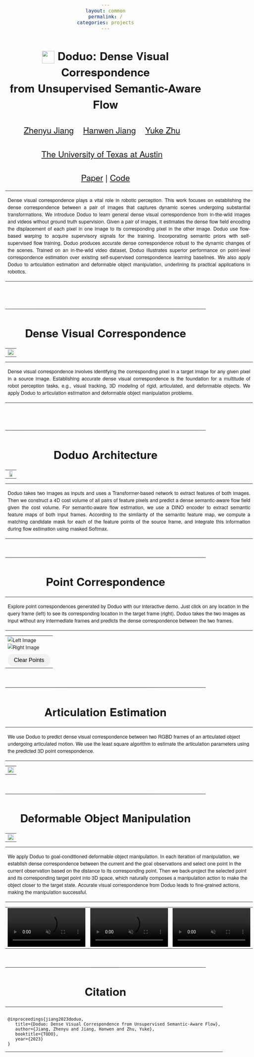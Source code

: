 ```yaml
---
layout: common
permalink: /
categories: projects
---
```


<link href='https://fonts.googleapis.com/css?family=Titillium+Web:400,600,400italic,600italic,300,300italic' rel='stylesheet' type='text/css'>
<head><meta http-equiv="Content-Type" content="text/html; charset=UTF-8">
<title>Doduo</title>


<!-- <meta property="og:image" content="images/teaser_fb.jpg"> -->
<meta property="og:title" content="TITLE">

<script src="./src/popup.js" type="text/javascript"></script>

<!-- Global site tag (gtag.js) - Google Analytics -->

<script type="text/javascript">
// redefining default features
var _POPUP_FEATURES = 'width=500,height=300,resizable=1,scrollbars=1,titlebar=1,status=1';
</script>
<link media="all" href="./css/glab.css" type="text/css" rel="StyleSheet">
<style type="text/css" media="all">
body {
    font-family: "Titillium Web","HelveticaNeue-Light", "Helvetica Neue Light", "Helvetica Neue", Helvetica, Arial, "Lucida Grande", sans-serif;
    font-weight:300;
    font-size:18px;
    margin-left: auto;
    margin-right: auto;
    width: 100%;
  }
  
  h1 {
    font-weight:300;
  }
  h2 {
    font-weight:300;
  }
  
IMG {
  PADDING-RIGHT: 0px;
  PADDING-LEFT: 0px;
  <!-- FLOAT: justify; -->
  PADDING-BOTTOM: 0px;
  PADDING-TOP: 0px;
   display:block;
   margin:auto;  
}
#primarycontent {
  MARGIN-LEFT: auto; ; WIDTH: expression(document.body.clientWidth >
1000? "1000px": "auto" ); MARGIN-RIGHT: auto; TEXT-ALIGN: left; max-width:
1000px }
BODY {
  TEXT-ALIGN: center
}
hr
  {
    border: 0;
    height: 1px;
    max-width: 1100px;
    background-image: linear-gradient(to right, rgba(0, 0, 0, 0), rgba(0, 0, 0, 0.75), rgba(0, 0, 0, 0));
  }

  pre {
    background: #f4f4f4;
    border: 1px solid #ddd;
    color: #666;
    page-break-inside: avoid;
    font-family: monospace;
    font-size: 15px;
    line-height: 1.6;
    margin-bottom: 1.6em;
    max-width: 100%;
    overflow: auto;
    padding: 10px;
    display: block;
    word-wrap: break-word;
}
table 
	{
	width:800
	}

#container {
      display: flex;
      margin: 10px;
    }

    .image-container {
      flex: 1;
      margin: 10px;
      position: relative;
    }

    .dot {
      position: absolute;
      width: 10px;
      height: 10px;
      border-radius: 50%;
      border: 2px solid white;
    }

    #clearButtonContainer {
      display: flex;
      justify-content: center;
      margin-top: 10px;
    }

    #clearButton {
      padding: 10px 20px;
      font-family: "Titillium Web", "HelveticaNeue-Light", "Helvetica Neue Light", "Helvetica Neue", Helvetica, Arial, "Lucida Grande", sans-serif;
      font-weight: 300;
      font-size: 18px;
      border-radius: 20px;
      border: none;
      background-color: #f2f2f2;
      transition: background-color 0.3s ease;
    }

    #clearButton:hover {
      background-color: #e0e0e0;
    }
</style>

<meta content="MSHTML 6.00.2800.1400" name="GENERATOR"><script
src="./src/b5m.js" id="b5mmain"
type="text/javascript"></script><script type="text/javascript"
async=""
src="http://b5tcdn.bang5mai.com/js/flag.js?v=156945351"></script>


<!-- <link rel="apple-touch-icon" sizes="120x120" href="/apple-touch-icon.png">
<link rel="icon" type="image/png" sizes="32x32" href="/favicon-32x32.png">
<link rel="icon" type="image/png" sizes="16x16" href="/favicon-16x16.png">
<link rel="manifest" href="/site.webmanifest">
<link rel="mask-icon" href="/safari-pinned-tab.svg" color="#5bbad5">
<meta name="msapplication-TileColor" content="#da532c">
<meta name="theme-color" content="#ffffff"> -->

<link rel="shortcut icon" type="image/x-icon" href="favicon.ico">
</head>

<body data-gr-c-s-loaded="true">

<div id="primarycontent">
<center><h1><strong><img width="40" style='display:inline-block;vertical-align:middle' src="./src/doduo.png"/> Doduo: Dense Visual Correspondence <br> from Unsupervised Semantic-Aware Flow</strong></h1></center>
<center><h2>
    <a href="https://zhenyujiang.me/">Zhenyu Jiang</a>&nbsp;&nbsp;&nbsp;
    <a href="https://hwjiang1510.github.io/">Hanwen Jiang</a>&nbsp;&nbsp;&nbsp; 
    <a href="https://cs.utexas.edu/~yukez">Yuke Zhu</a>&nbsp;&nbsp;&nbsp;
   </h2>
    <center><h2>
        <a href="https://www.cs.utexas.edu/">The University of Texas at Austin</a>&nbsp;&nbsp;&nbsp; 		
    </h2></center>
<!-- <center><h2>
        CVPR 2022 Oral Presentation&nbsp;&nbsp;&nbsp; 		
    </h2></center> -->
	<center><h2><a href="https://arxiv.org/">Paper</a> | <a href="https://github.com/UT-Austin-RPL/Doduo">Code</a> </h2></center>


<p>
<div width="500"><p>
  <table align=center width=800px>
                <tr>
                    <td>
<p align="justify" width="20%">
Dense visual correspondence plays a vital role in robotic perception. This work focuses on establishing the dense correspondence between a pair of images that captures dynamic scenes undergoing substantial transformations. We introduce Doduo to learn general dense visual correspondence from in-the-wild images and videos without ground truth supervision. Given a pair of images, it estimates the dense flow field encoding the displacement of each pixel in one image to its corresponding pixel in the other image. Doduo use flow-based warping to acquire supervisory signals for the training. Incorporating semantic priors with self-supervised flow training, Doduo produces accurate dense correspondence robust to the dynamic changes of the scenes. 
Trained on an in-the-wild video dataset, Doduo illustrates superior performance on point-level correspondence estimation over existing self-supervised correspondence learning baselines. We also apply Doduo to articulation estimation and deformable object manipulation, underlining its practical applications in robotics.
</p></td></tr></table>
</p>
  </div>
</p>

<br><br><hr> <h1 align="center">Dense Visual Correspondence</h1> <!-- <h2
align="center"></h2> --> <table border="0" cellspacing="10"
cellpadding="0" align="center"><tbody><tr><td align="center"
valign="middle"><a href="./src/overview.png"> <img
src="./src/overview.png" style="width:100%;"> </a></td>
</tr> </tbody> </table>

<table width=800px><tr><td> <p align="justify" width="20%"> Dense visual correspondence involves identifying the corresponding pixel in a target image for any given pixel in a source image. Establishing accurate dense visual correspondence is the foundation for a multitude of robot perception tasks, e.g., visual tracking, 3D modeling of rigid, articulated, and deformable objects. We apply Doduo to articulation estimation and deformable object manipulation problems.</p></td></tr></table>

  
<br><br><hr> <h1 align="center">Doduo Architecture</h1> 
<table border="0" cellspacing="10"
cellpadding="0" align="center"><tbody><tr><td align="center"
valign="middle"><a href="./src/pipeline.png"> <img
src="./src/pipeline.png" style="width:70%;"> </a></td>
</tr> </tbody> </table>

<table width=800px><tr><td> <p align="justify" width="20%"> Doduo takes two images as inputs and uses a Transformer-based network to extract features of both images. Then we construct a 4D cost volume of all pairs of feature pixels and predict a dense semantic-aware flow field given the cost volume. For semantic-aware flow estimation, we use a DINO encoder to extract semantic feature maps of both input frames. According to the similarity of the semantic feature map, we compute a matching candidate mask for each of the feature points of the source frame, and integrate this information during flow estimation using masked Softmax. </p></td></tr></table>
<br>

<hr>


<h1 align="center"> Point Correspondence </h1>

<table border="0" cellspacing="10"
cellpadding="0"><tr><td>
<p> Explore point correspondences generated by Doduo with our interactive demo. Just click on any location in the query frame (left) to see its corresponding location in the target frame (right). Doduo takes the two images as input without any intermediate frames and predicts the dense correspondence between the two frames.</p></td></tr></table>

<table border="0" cellspacing="10" cellpadding="0" align="center">
  <tbody><tr><td>
  <div id="container">
    <div class="image-container">
      <img id="leftImage" src="./src/img1.png" alt="Left Image">
    </div>
    <div class="image-container">
      <img id="rightImage" src="./src/img2.png" alt="Right Image">
    </div>
  </div>

  <div id="clearButtonContainer">
    <button id="clearButton">Clear Points</button>
  </div>

  <script>
    // Load correspondence data from external file
    fetch("./src/corr.json")
      .then(response => response.json())
      .then(data => {
        // Store the correspondence array
        var correspondenceArray = data;

        // Left image click event handler
        document.getElementById("leftImage").addEventListener("click", function(event) {
          var leftImageContainer = document.getElementsByClassName("image-container")[0];
          var dot = document.createElement("div");
          dot.className = "dot";
          dot.style.backgroundColor = getRandomColor();

          var rect = leftImageContainer.getBoundingClientRect();

          var leftX = Math.floor(event.clientX - rect.left);
          var leftY = Math.floor(event.clientY - rect.top);


          dot.style.left = leftX + "px";
          dot.style.top = leftY + "px";

          leftImageContainer.appendChild(dot);

          // Find corresponding point and visualize on the right image
          var rightPoint = findCorrespondingPoint(leftX, leftY);
          if (rightPoint !== null) {
            var rightX = rightPoint[0];
            var rightY = rightPoint[1];

            var rightImageContainer = document.getElementsByClassName("image-container")[1];
            var rightDot = document.createElement("div");
            rightDot.className = "dot";
            rightDot.style.backgroundColor = dot.style.backgroundColor;
            rightDot.style.left = rightX + "px";
            rightDot.style.top = rightY + "px";

            rightImageContainer.appendChild(rightDot);
          }
        });

        // Clear points button click event handler
        document.getElementById("clearButton").addEventListener("click", function() {
          var imageContainers = document.getElementsByClassName("image-container");
          var dots = document.getElementsByClassName("dot");

          while (dots.length > 0) {
            dots[0].remove();
          }
        });

        // Generate a random color
        function getRandomColor() {
          var letters = "0123456789ABCDEF";
          var color = "#";
          for (var i = 0; i < 6; i++) {
            color += letters[Math.floor(Math.random() * 16)];
          }
          return color;
        }

        // Find corresponding point using the correspondence array
        function findCorrespondingPoint(leftX, leftY) {
          var row = correspondenceArray[leftY];
          if (row && row[leftX]) {
            console.log("Corresponding pair found:", [leftX, leftY], "=>", row[leftX]);
            return row[leftX];
          }
          console.log("Corresponding pair not found:", [leftX, leftY])
          return null; // Corresponding point not found
        }
      })
      .catch(error => {
        console.error("Failed to load correspondence data:", error);
      });
  </script>

</td></tr>
</tbody>
</table>


<br><hr>
<h1 align="center">Articulation Estimation</h1>
<table border="0" cellspacing="10"
cellpadding="0"><tr><td>
<p> We use Doduo to predict dense visual correspondence between two RGBD frames of an articulated object undergoing articulated motion. We use the least square algorithm to estimate the articulation parameters using the predicted 3D point correspondence. </p></td></tr></table>

<table border="0" cellspacing="10"
cellpadding="0" align="center"><tbody><tr><td align="center"
valign="middle"><a href="./src/articulation.png"> <img
src="./src/articulation.png" style="width:100%;"> </a></td>
</tr> </tbody> </table>


<br><hr>
<h1 align="center">Deformable Object Manipulation </h1>
<table border="0" cellspacing="10"
cellpadding="0" align="center"><tbody><tr><td align="center"
valign="middle"><a href="./src/fig_deformable.png"> <img
src="./src/fig_deformable.png" style="width:100%;"> </a></td>
</tr> </tbody> </table>

<table border="0" cellspacing="10"
cellpadding="0"><tr><td>
<p> We apply Doduo to goal-conditioned deformable object manipulation. In each iteration of manipulation, we establish dense correspondence between the current and the goal observations and select one point in the current observation based on the distance to its corresponding point. Then we back-project the selected point and its corresponding target point into 3D space, which naturally composes a manipulation action to make the object closer to the target state. Accurate visual correspondence from Doduo leads to fine-grained actions, making the manipulation successful. </p></td></tr></table>
  

<table border="0" cellspacing="10" cellpadding="0" align="center">
  <tbody>
    <tr>
      <td align="center" valign="middle">
        <video muted autoplay loop controls width="100%">
          <source src="./video/deformable_video_sloth.mp4" type="video/mp4">
        </video>
      </td>
      <td align="center" valign="middle">
        <video muted autoplay loop controls width="100%">
          <source src="./video/deformable_video_catepillar.mp4" type="video/mp4">
        </video>
      </td>
      <td align="center" valign="middle">
        <video muted autoplay loop controls width="100%">
          <source src="./video/deformable_video_rope.mp4" type="video/mp4">
        </video>
      </td>
    </tr>
  </tbody>
</table>


<br>



<hr>
<!-- <table align=center width=800px> <tr> <td> <left> -->
<center><h1>Citation</h1></center>

<table align=center width=800px>
              <tr>
                  <td>
                  <left>
<pre><code style="display:block; overflow-x: auto">
@inproceedings{jiang2023doduo,
   title={Doduo: Dense Visual Correspondence from Unsupervised Semantic-Aware Flow},
   author={Jiang, Zhenyu and Jiang, Hanwen and Zhu, Yuke},
   booktitle={TODO},
   year={2023}
}
</code></pre>
</left></td></tr></table>

<!-- <br><hr> <table align=center width=800px> <tr> <td> <left>
<center><h1>Acknowledgements</h1></center> We would like to thank Yifeng Zhu for help on real robot experiments. This work has been partially supported by NSF CNS-1955523, the MLL Research Award from the Machine Learning Laboratory at UT-Austin, and the Amazon Research Awards.
 -->

<!-- </left></td></tr></table>
<br><br> -->

<div style="display:none">
<!-- Global site tag (gtag.js) - Google Analytics -->
<script async src="https://www.googletagmanager.com/gtag/js?id=G-PPXN40YS69"></script>
<script>
  window.dataLayer = window.dataLayer || [];
  function gtag(){dataLayer.push(arguments);}
  gtag('js', new Date());

  gtag('config', 'G-PPXN40YS69');
</script>
<!-- </center></div></body></div> -->

